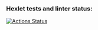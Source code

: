 ### Hexlet tests and linter status:
[![Actions Status](https://github.com/sergeysinoptik/layout-designer-project-lvl1/workflows/hexlet-check/badge.svg)](https://github.com/sergeysinoptik/layout-designer-project-lvl1/actions)